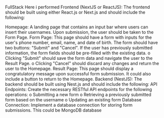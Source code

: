 FullStack
Here i performed Frontend (NextJS or ReactJS): The frontend should be built using either React.js or Next.js and should include the following:

Homepage: A landing page that contains an input bar where users can insert their usernames. Upon submission, the user should be taken to the Form Page.
Form Page: This page should have a form with inputs for the user's phone number, email, name, and date of birth. The form should have two buttons: "Submit" and "Cancel". If the user has previously submitted information, the form fields should be pre-filled with the existing data. o Clicking "Submit" should save the form data and navigate the user to the Result Page. o Clicking "Cancel" should discard any changes and return the user to the Homepage.
Result Page: This page should display a congratulatory message upon successful form submission. It could also include a button to return to the Homepage. Backend (NestJS): The backend should be built using Nest.js and should include the following:
API Endpoints: Create the necessary RESTful API endpoints for the following operations: o Submitting a new form o Retrieving a previously submitted form based on the username o Updating an existing form
Database Connection: Implement a database connection for storing form submissions. This could be MongoDB database
